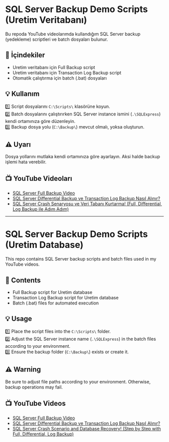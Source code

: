 # SQL Server Backup Demo Scripts (Uretim Veritabanı)

Bu repoda YouTube videolarımda kullandığım SQL Server backup (yedekleme) scriptleri ve batch dosyaları bulunur.

## 📄 İçindekiler
- Uretim veritabanı için Full Backup script  
- Uretim veritabanı için Transaction Log Backup script  
- Otomatik çalıştırma için batch (.bat) dosyaları  

## 💡 Kullanım
1️⃣ Script dosyalarını `C:\Scripts\` klasörüne koyun.  
2️⃣ Batch dosyalarını çalıştırırken SQL Server instance ismini (`.\SQLExpress`) kendi ortamınıza göre düzenleyin.  
3️⃣ Backup dosya yolu (`C:\Backup\`) mevcut olmalı, yoksa oluşturun.

## ⚠️ Uyarı
Dosya yollarını mutlaka kendi ortamınıza göre ayarlayın. Aksi halde backup işlemi hata verebilir.

## 📺 YouTube Videoları
- [SQL Server Full Backup Video](https://youtu.be/Wz_ChMY8qFo)  
- [SQL Server Differential Backup ve Transaction Log Backup Nasıl Alınır?](https://youtu.be/urfZSW5MSx0)
- [SQL Server Crash Senaryosu ve Veri Tabanı Kurtarma! (Full, Differential, Log Backup ile Adım Adım)](https://youtu.be/DJqL7ZYSc3Q)
---

# SQL Server Backup Demo Scripts (Uretim Database)

This repo contains SQL Server backup scripts and batch files used in my YouTube videos.

## 📄 Contents
- Full Backup script for Uretim database  
- Transaction Log Backup script for Uretim database  
- Batch (.bat) files for automated execution  

## 💡 Usage
1️⃣ Place the script files into the `C:\Scripts\` folder.  
2️⃣ Adjust the SQL Server instance name (`.\SQLExpress`) in the batch files according to your environment.  
3️⃣ Ensure the backup folder (`C:\Backup\`) exists or create it.

## ⚠️ Warning
Be sure to adjust file paths according to your environment. Otherwise, backup operations may fail.

## 📺 YouTube Videos
- [SQL Server Full Backup Video](https://youtu.be/Wz_ChMY8qFo)  
- [SQL Server Differential Backup ve Transaction Log Backup Nasıl Alınır?](https://youtu.be/urfZSW5MSx0)
- [SQL Server Crash Scenario and Database Recovery! (Step by Step with Full, Differential, Log Backup)](https://youtu.be/DJqL7ZYSc3Q)